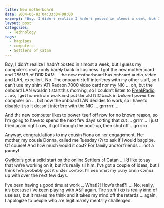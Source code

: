 ```yaml
---
title: New motherboard
date: 2004-06-03T04:33:04+00:00
excerpt: "Boy, I didn't realize I hadn't posted in almost a week, but I guess my computer's really only barely back in"
layout: post
categories:
  - Technology
tags:
  - bagpipes
  - computers
  - Settlers of Catan
---
```

Boy, I didn&#8217;t realize I hadn&#8217;t posted in almost a week, but I guess my computer&#8217;s really only barely back in business. I got the new motherboard and 256MB of DDR RAM &#8230; the new motherboard has onboard audio, video and LAN, excellent. No. The onboard stuff interferes with my other stuff, so I can&#8217;t use my shiny ATI Radeon 7000 video card nor my NIC &#8230; oh, but the onboard LAN wouldn&#8217;t start this morning, so I couldn&#8217;t listen to <a href="http://www.freakradio.net" target="_blank">FreakRadio</a> &#8230; so, I get home from work and put the old NIC back in before I power the computer on &#8230; but now the onboard LAN decides to work, so I have to disable it so it doesn&#8217;t interfere with the NIC &#8230; grrrrrrr&#8230;.

And the new computer likes to power itself off now for no known reason, so I&#8217;m going to have to spend the next few days sorting that out &#8230; grrrr &#8230; I just tried again right now, it got through the boot-up, then shut off&#8230; grrrrrrr.

Anyway, congratulations to my cousin Fiona on her engagement. Her mother, my cousin Donna, called me Tuesday (?) to ask if I would bagpipe. Of course! And how much would it cost? For family and/or friends &#8230; not a penny!

<a href="http://gwild0r.tumblr.com" target="_blank">Gwildor</a>&#8216;s got a solid start on the online Settlers of Catan &#8230; I&#8217;d like to say that _we_&#8216;re working on it, but it&#8217;s really all him. I&#8217;ve got a couple of ideas, but I think he&#8217;s probably got it under control. I&#8217;ll see what my puny brain comes up with over the next few days.

I&#8217;ve been having a good time at work &#8230; What!?! How&#8217;s that!?! &#8230; No, really, it&#8217;s because I&#8217;ve been playing with ASP again. The stuff I do is really kind of useless, but it makes me think and it takes my mind off the retards &#8230; again, I apologize to people who are legitimately mentally challenged.